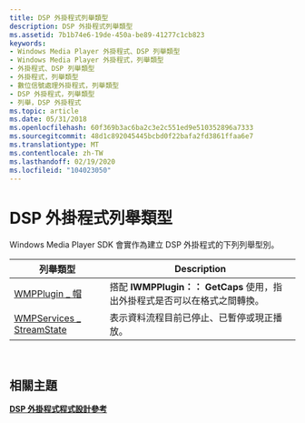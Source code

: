 ```yaml
---
title: DSP 外掛程式列舉類型
description: DSP 外掛程式列舉類型
ms.assetid: 7b1b74e6-19de-450a-be89-41277c1cb823
keywords:
- Windows Media Player 外掛程式、DSP 列舉類型
- Windows Media Player 外掛程式，列舉類型
- 外掛程式、DSP 列舉類型
- 外掛程式，列舉類型
- 數位信號處理外掛程式，列舉類型
- DSP 外掛程式，列舉類型
- 列舉，DSP 外掛程式
ms.topic: article
ms.date: 05/31/2018
ms.openlocfilehash: 60f369b3ac6ba2c3e2c551ed9e510352896a7333
ms.sourcegitcommit: 48d1c892045445bcbd0f22bafa2fd3861ffaa6e7
ms.translationtype: MT
ms.contentlocale: zh-TW
ms.lasthandoff: 02/19/2020
ms.locfileid: "104023050"
---
```

# <a name="dsp-plug-in-enumeration-types"></a>DSP 外掛程式列舉類型

Windows Media Player SDK 會實作為建立 DSP 外掛程式的下列列舉型別。



| 列舉類型                                        | Description                                                                                    |
|---------------------------------------------------------|------------------------------------------------------------------------------------------------|
| [WMPPlugin \_ 帽](/previous-versions/windows/desktop/api/wmpservices/ne-wmpservices-wmpplugin_caps)                   | 搭配 **IWMPPlugin：： GetCaps** 使用，指出外掛程式是否可以在格式之間轉換。 |
| [WMPServices \_ StreamState](/previous-versions/windows/desktop/api/wmpservices/ne-wmpservices-wmpservices_streamstate) | 表示資料流程目前已停止、已暫停或現正播放。                     |



 

## <a name="related-topics"></a>相關主題

<dl> <dt>

[**DSP 外掛程式程式設計參考**](dsp-plug-ins-programming-reference.md)
</dt> </dl>

 

 




